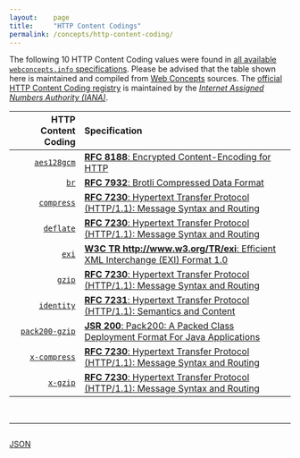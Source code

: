 ```yaml
---
layout:    page
title:     "HTTP Content Codings"
permalink: /concepts/http-content-coding/
---
```




The following 10 HTTP Content Coding values were found in [all available `webconcepts.info` specifications](/specs). Please be advised that the table shown here is maintained and compiled from [Web Concepts](/) sources. The [official HTTP Content Coding registry](http://www.iana.org/assignments/http-parameters/http-parameters.xhtml#content-coding) is maintained by the [*Internet Assigned Numbers Authority (IANA)*](http://www.iana.org/).

HTTP Content Coding | Specification
-------: | :-------
[`aes128gcm`](/concepts/http-content-coding/aes128gcm "The &#34;aes128gcm&#34; HTTP content coding indicates that a payload has been encrypted using Advanced Encryption Standard (AES) in Galois/Counter Mode (GCM) as identified as AEAD_AES_128_GCM in RFC 5116. The AEAD_AES_128_GCM algorithm uses a 128 bit content encryption key.") | [**RFC 8188**: Encrypted Content-Encoding for HTTP](/specs/IETF/RFC/8188 "This memo introduces a content coding for HTTP that allows message payloads to be encrypted.")
[`br`](/concepts/http-content-coding/br "This specification defines a lossless compressed data format that compresses data using a combination of the LZ77 algorithm and Huffman coding, with efficiency comparable to the best currently available general-purpose compression methods.") | [**RFC 7932**: Brotli Compressed Data Format](/specs/IETF/RFC/7932 "This specification defines a lossless compressed data format that compresses data using a combination of the LZ77 algorithm and Huffman coding, with efficiency comparable to the best currently available general-purpose compression methods.")
[`compress`](/concepts/http-content-coding/compress "The &#34;compress&#34; coding is an adaptive Lempel-Ziv-Welch (LZW) coding that is commonly produced by the UNIX file compression program &#34;compress&#34;. A recipient SHOULD consider &#34;x-compress&#34; to be equivalent to &#34;compress&#34;.") | [**RFC 7230**: Hypertext Transfer Protocol (HTTP/1.1): Message Syntax and Routing](/specs/IETF/RFC/7230 "The Hypertext Transfer Protocol (HTTP) is an application-level protocol for distributed, collaborative, hypertext information systems. HTTP has been in use by the World Wide Web global information initiative since 1990. This document provides an overview of HTTP architecture and its associated terminology, defines the &#34;http&#34; and &#34;https&#34; Uniform Resource Identifier (URI) schemes, defines the HTTP/1.1 message syntax and parsing requirements, and describes general security concerns for implementations.")
[`deflate`](/concepts/http-content-coding/deflate "The &#34;deflate&#34; coding is a &#34;zlib&#34; data format containing a &#34;deflate&#34; compressed data stream that uses a combination of the Lempel-Ziv (LZ77) compression algorithm and Huffman coding.") | [**RFC 7230**: Hypertext Transfer Protocol (HTTP/1.1): Message Syntax and Routing](/specs/IETF/RFC/7230 "The Hypertext Transfer Protocol (HTTP) is an application-level protocol for distributed, collaborative, hypertext information systems. HTTP has been in use by the World Wide Web global information initiative since 1990. This document provides an overview of HTTP architecture and its associated terminology, defines the &#34;http&#34; and &#34;https&#34; Uniform Resource Identifier (URI) schemes, defines the HTTP/1.1 message syntax and parsing requirements, and describes general security concerns for implementations.")
[`exi`](/concepts/http-content-coding/exi "The content-coding value &#34;exi&#34; is registered with the Internet Assigned Numbers Authority (IANA) for use with EXI. Protocols that can identify and negotiate the content coding of XML information independent of its media type, SHOULD use the content coding &#34;exi&#34; (case-insensitive) to convey the acceptance or actual use of EXI encoding for XML information.") | [**W3C TR http://www.w3.org/TR/exi**: Efficient XML Interchange (EXI) Format 1.0](/specs/W3C/TR/exi "This document is the specification of the Efficient XML Interchange (EXI) format. EXI is a very compact representation for the Extensible Markup Language (XML) Information Set that is intended to simultaneously optimize performance and the utilization of computational resources. The EXI format uses a hybrid approach drawn from the information and formal language theories, plus practical techniques verified by measurements, for entropy encoding XML information. Using a relatively simple algorithm, which is amenable to fast and compact implementation, and a small set of datatype representations, it reliably produces efficient encodings of XML event streams. The grammar production system and format definition of EXI are presented.")
[`gzip`](/concepts/http-content-coding/gzip "The &#34;gzip&#34; coding is an LZ77 coding with a 32-bit Cyclic Redundancy Check (CRC) that is commonly produced by the gzip file compression program. A recipient SHOULD consider &#34;x-gzip&#34; to be equivalent to &#34;gzip&#34;.") | [**RFC 7230**: Hypertext Transfer Protocol (HTTP/1.1): Message Syntax and Routing](/specs/IETF/RFC/7230 "The Hypertext Transfer Protocol (HTTP) is an application-level protocol for distributed, collaborative, hypertext information systems. HTTP has been in use by the World Wide Web global information initiative since 1990. This document provides an overview of HTTP architecture and its associated terminology, defines the &#34;http&#34; and &#34;https&#34; Uniform Resource Identifier (URI) schemes, defines the HTTP/1.1 message syntax and parsing requirements, and describes general security concerns for implementations.")
[`identity`](/concepts/http-content-coding/identity "An &#34;identity&#34; token is used as a synonym for &#34;no encoding&#34; in order to communicate when no encoding is preferred.") | [**RFC 7231**: Hypertext Transfer Protocol (HTTP/1.1): Semantics and Content](/specs/IETF/RFC/7231 "The Hypertext Transfer Protocol (HTTP) is an application-level protocol for distributed, collaborative, hypertext information systems. This document defines the semantics of HTTP/1.1 messages as expressed by request methods, request header fields, response status codes, and response header fields, along with the payload of messages (metadata and body content) and mechanisms for content negotiation.")
[`pack200-gzip`](/concepts/http-content-coding/pack200-gzip "The Pack200 format can decrease the size of a Java application by a factor of seven to nine, compared with an equivalent JAR containing uncompressed (&#34;stored&#34;) class files. By contrast, using the zip DEFLATE algorithm integral to JAR and ZIP archives gains a factor of two.") | [**JSR 200**: Pack200: A Packed Class Deployment Format For Java Applications](/specs/JCP/JSR/200 "This document specifies an archive format called &#34;Pack200&#34;. It is optimized for applications written in the Javatm programming language. Such applications are usually delivered as collections of classes, sometimes with associated resource files. This format allows any number (from one to hundreds of thousands) of Java classes to be encoded by a compressor, transmitted compactly in a single block of bytes, and decoded by a decompressor into equivalent Java class files. Because it can also represent class resources and other &#34;side files&#34;, it can serve as an alternative to the JAR archive for some deployment tasks, notably downloading Java applications.")
[`x-compress`](/concepts/http-content-coding/x-compress "The &#34;compress&#34; coding is an adaptive Lempel-Ziv-Welch (LZW) coding that is commonly produced by the UNIX file compression program &#34;compress&#34;. A recipient SHOULD consider &#34;x-compress&#34; to be equivalent to &#34;compress&#34;.") | [**RFC 7230**: Hypertext Transfer Protocol (HTTP/1.1): Message Syntax and Routing](/specs/IETF/RFC/7230 "The Hypertext Transfer Protocol (HTTP) is an application-level protocol for distributed, collaborative, hypertext information systems. HTTP has been in use by the World Wide Web global information initiative since 1990. This document provides an overview of HTTP architecture and its associated terminology, defines the &#34;http&#34; and &#34;https&#34; Uniform Resource Identifier (URI) schemes, defines the HTTP/1.1 message syntax and parsing requirements, and describes general security concerns for implementations.")
[`x-gzip`](/concepts/http-content-coding/x-gzip "The &#34;gzip&#34; coding is an LZ77 coding with a 32-bit Cyclic Redundancy Check (CRC) that is commonly produced by the gzip file compression program. A recipient SHOULD consider &#34;x-gzip&#34; to be equivalent to &#34;gzip&#34;.") | [**RFC 7230**: Hypertext Transfer Protocol (HTTP/1.1): Message Syntax and Routing](/specs/IETF/RFC/7230 "The Hypertext Transfer Protocol (HTTP) is an application-level protocol for distributed, collaborative, hypertext information systems. HTTP has been in use by the World Wide Web global information initiative since 1990. This document provides an overview of HTTP architecture and its associated terminology, defines the &#34;http&#34; and &#34;https&#34; Uniform Resource Identifier (URI) schemes, defines the HTTP/1.1 message syntax and parsing requirements, and describes general security concerns for implementations.")

<br/>
<hr/>

<p style="float : left"><a href="../http-content-coding.json" title="JSON representing all values for this Web Concept">JSON</a></p>
